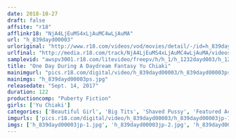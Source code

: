```yaml
---
date: 2018-10-27
draft: false
affsite: "r18"
afflinkr18: "NjA4LjEuMS4xLjAuMC4wLjAuMA"
url: "h_839dayd00003"
urloriginal: "http://www.r18.com/videos/vod/movies/detail/-/id=h_839dayd00003"
urlfinal: "http://media.r18.com/track/NjA4LjEuMS4xLjAuMC4wLjAuMA/videos/vod/movies/detail/-/id=h_839dayd00003"
samplevid: "awspv3001.r18.com/litevideo/freepv/h/h_1/h_1232dayd003/h_1232dayd003_dmb_w.mp4"
title: "One Day During A Daydream Fantasy Yu Chiaki"
mainimgurl: "pics.r18.com/digital/video/h_839dayd00003/h_839dayd00003ps.jpg"
mainimgs: "h_839dayd00003ps.jpg"
releasedate: "Sept. 14, 2017"
duration: 122
productioncomp: "Puberty Fiction"
girls: ['Yu Chiaki']
categories: ['Beautiful Girl', 'Big Tits', 'Shaved Pussy', 'Featured Actress', 'Masturbation', 'Hi-Def']
imgurls: ['pics.r18.com/digital/video/h_839dayd00003/h_839dayd00003jp-1.jpg', 'pics.r18.com/digital/video/h_839dayd00003/h_839dayd00003jp-2.jpg', 'pics.r18.com/digital/video/h_839dayd00003/h_839dayd00003jp-3.jpg', 'pics.r18.com/digital/video/h_839dayd00003/h_839dayd00003jp-4.jpg', 'pics.r18.com/digital/video/h_839dayd00003/h_839dayd00003jp-5.jpg', 'pics.r18.com/digital/video/h_839dayd00003/h_839dayd00003jp-6.jpg', 'pics.r18.com/digital/video/h_839dayd00003/h_839dayd00003jp-7.jpg', 'pics.r18.com/digital/video/h_839dayd00003/h_839dayd00003jp-8.jpg', 'pics.r18.com/digital/video/h_839dayd00003/h_839dayd00003jp-9.jpg', 'pics.r18.com/digital/video/h_839dayd00003/h_839dayd00003jp-10.jpg', 'pics.r18.com/digital/video/h_839dayd00003/h_839dayd00003jp-11.jpg', 'pics.r18.com/digital/video/h_839dayd00003/h_839dayd00003jp-12.jpg', 'pics.r18.com/digital/video/h_839dayd00003/h_839dayd00003jp-13.jpg', 'pics.r18.com/digital/video/h_839dayd00003/h_839dayd00003jp-14.jpg', 'pics.r18.com/digital/video/h_839dayd00003/h_839dayd00003jp-15.jpg', 'pics.r18.com/digital/video/h_839dayd00003/h_839dayd00003jp-16.jpg', 'pics.r18.com/digital/video/h_839dayd00003/h_839dayd00003jp-17.jpg', 'pics.r18.com/digital/video/h_839dayd00003/h_839dayd00003jp-18.jpg', 'pics.r18.com/digital/video/h_839dayd00003/h_839dayd00003jp-19.jpg', 'pics.r18.com/digital/video/h_839dayd00003/h_839dayd00003jp-20.jpg']
imgs: ['h_839dayd00003jp-1.jpg', 'h_839dayd00003jp-2.jpg', 'h_839dayd00003jp-3.jpg', 'h_839dayd00003jp-4.jpg', 'h_839dayd00003jp-5.jpg', 'h_839dayd00003jp-6.jpg', 'h_839dayd00003jp-7.jpg', 'h_839dayd00003jp-8.jpg', 'h_839dayd00003jp-9.jpg', 'h_839dayd00003jp-10.jpg', 'h_839dayd00003jp-11.jpg', 'h_839dayd00003jp-12.jpg', 'h_839dayd00003jp-13.jpg', 'h_839dayd00003jp-14.jpg', 'h_839dayd00003jp-15.jpg', 'h_839dayd00003jp-16.jpg', 'h_839dayd00003jp-17.jpg', 'h_839dayd00003jp-18.jpg', 'h_839dayd00003jp-19.jpg', 'h_839dayd00003jp-20.jpg']
---
```

